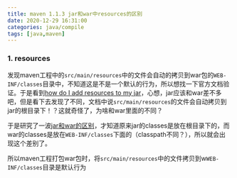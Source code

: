 ```yaml
---
title: maven 1.1.3 jar和war中resources的区别
date: 2020-12-29 16:31:00
categories: java/compile
tags: [java,maven]
---
```


### 1. resources
发现maven工程中的`src/main/resources`中的文件会自动的拷贝到war包的`WEB-INF/classes`目录中，不知道这是不是一个默认的行为，所以想找一下官方文档验证。于是看到[how do I add resources to my jar](https://maven.apache.org/guides/getting-started/index.html#How_do_I_add_resources_to_my_JAR)，心想，jar应该和war差不多吧，但是看下去发现了不同，文档中说`src/main/resources`的文件会自动拷贝到jar的根目录下！？这就奇怪了，为啥和war里面的不同？

于是研究了一波[jar和war的区别](/java/compile/maven_1.1.2_jar_vs_war.html)，才知道原来jar的classes是放在根目录下的，而war的classes是放在`WEB-INF/classes`下面的（classpath不同？），所以就会出现这个差别了。

所以maven工程打包war包时，将`src/main/resources`中的文件拷贝到w`WEB-INF/classes`目录是默认行为